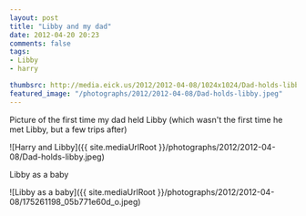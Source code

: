 ```yaml
---
layout: post
title: "Libby and my dad"
date: 2012-04-20 20:23
comments: false
tags: 
- Libby
- harry

thumbsrc: http://media.eick.us/2012/2012-04-08/1024x1024/Dad-holds-libby.jpeg
featured_image: "/photographs/2012/2012-04-08/Dad-holds-libby.jpeg"
---
```

Picture of the first time my dad held Libby (which wasn't the first time he met Libby, but a few trips after)



![Harry and Libby]({{ site.mediaUrlRoot }}/photographs/2012/2012-04-08/Dad-holds-libby.jpeg)


Libby as a baby



![Libby as a baby]({{ site.mediaUrlRoot }}/photographs/2012/2012-04-08/175261198_05b771e60d_o.jpeg)

